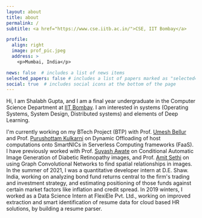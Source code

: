 ```yaml
---
layout: about
title: about
permalink: /
subtitle: <a href="https://www.cse.iitb.ac.in/">CSE, IIT Bombay</a>

profile:
  align: right
  image: prof_pic.jpeg
  address: >
    <p>Mumbai, India</p>

news: false  # includes a list of news items
selected_papers: false # includes a list of papers marked as "selected={true}"
social: true  # includes social icons at the bottom of the page
---
```


Hi, I am Shalabh Gupta, and I am a final year undergraduate in the Computer Science Department at [IIT Bombay](https://www.cse.iitb.ac.in/).
I am interested in systems (Operating Systems, System Design, Distributed systems) and elements of Deep Learning.

I'm currently working on my BTech Project (BTP) with Prof. [Umesh Bellur](https://www.cse.iitb.ac.in/~umesh/) and Prof. [Purushottam Kulkarni](https://www.cse.iitb.ac.in/~puru) on Dynamic Offloading of host computations onto SmartNICs in Serverless Computing frameworks (FaaS). I have previously worked with Prof. [Suyash Awate](https://www.cse.iitb.ac.in/~suyash/) on Conditional Automatic Image Generation of Diabetic Retinopathy images, and Prof. [Amit Sethi](https://www.ee.iitb.ac.in/~asethi/) on using Graph Convolutional Networks to find spatial relationships in images. 
In the summer of 2021, I was a quantitative developer intern at D.E. Shaw. India, working on analyzing bond fund returns central to the firm's trading and investment strategy, and estimating positioning of those funds against certain market factors like inflation and credit spread. In 2019 winters, I worked as a Data Science Intern at FlexiEle Pvt. Ltd., working on improved extraction and smart identification of resume data for cloud based HR solutions, by building a resume parser. 


<!-- Write your biography here. Tell the world about yourself. Link to your favorite [subreddit](http://reddit.com). You can put a picture in, too. The code is already in, just name your picture `prof_pic.jpg` and put it in the `img/` folder.

Put your address / P.O. box / other info right below your picture. You can also disable any these elements by editing `profile` property of the YAML header of your `_pages/about.md`. Edit `_bibliography/papers.bib` and Jekyll will render your [publications page](/al-folio/publications/) automatically.

Link to your social media connections, too. This theme is set up to use [Font Awesome icons](http://fortawesome.github.io/Font-Awesome/) and [Academicons](https://jpswalsh.github.io/academicons/), like the ones below. Add your Facebook, Twitter, LinkedIn, Google Scholar, or just disable all of them. -->
